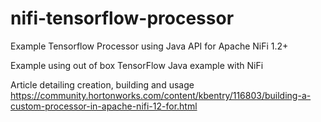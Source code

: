 # nifi-tensorflow-processor
Example Tensorflow Processor using Java API for Apache NiFi 1.2+

Example using out of box TensorFlow Java example with NiFi

Article detailing creation, building and usage
https://community.hortonworks.com/content/kbentry/116803/building-a-custom-processor-in-apache-nifi-12-for.html
